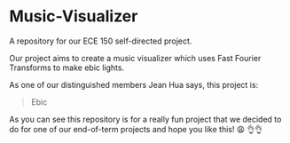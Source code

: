 # Music-Visualizer
A repository for our ECE 150 self-directed project.

Our project aims to create a music visualizer which uses Fast Fourier Transforms to make ebic lights. 

As one of our distinguished members Jean Hua says, this project is:

>Ebic

As you can see this repository is for a really fun project that we decided to do for one of our end-of-term projects and hope you like this! :weary: :ok_hand::ok_hand:
